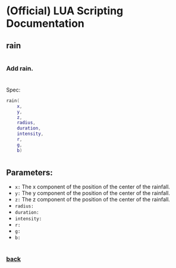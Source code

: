 
# (Official) LUA Scripting Documentation

## rain
#
### Add rain.
#
Spec:
```lua
rain(
	x,
	y,
	z,
	radius,
	duration,
	intensity,
	r,
	g,
	b)
```
#
## Parameters:
- `x:` The x component of the position of the center of the rainfall.
- `y:` The y component of the position of the center of the rainfall.
- `z:` The z component of the position of the center of the rainfall.
- `radius:` 
- `duration:` 
- `intensity:` 
- `r:` 
- `g:` 
- `b:` 
#
### [back](../weather)
